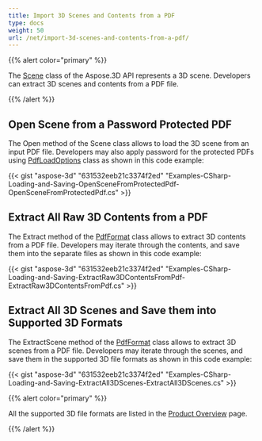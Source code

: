 ```yaml
---
title: Import 3D Scenes and Contents from a PDF
type: docs
weight: 50
url: /net/import-3d-scenes-and-contents-from-a-pdf/
---
```


{{% alert color="primary" %}} 

The [Scene](http://www.aspose.com/api/net/3d/T_Aspose_ThreeD_Scene) class of the Aspose.3D API represents a 3D scene. Developers can extract 3D scenes and contents from a PDF file.

{{% /alert %}} 
## **Open Scene from a Password Protected PDF**
The Open method of the Scene class allows to load the 3D scene from an input PDF file. Developers may also apply password for the protected PDFs using [PdfLoadOptions](http://www.aspose.com/api/net/3d/aspose.threed.formats/pdfloadoptions) class as shown in this code example:

{{< gist "aspose-3d" "631532eeb21c3374f2ed" "Examples-CSharp-Loading-and-Saving-OpenSceneFromProtectedPdf-OpenSceneFromProtectedPdf.cs" >}}
## **Extract All Raw 3D Contents from a PDF**
The Extract method of the [PdfFormat](http://www.aspose.com/api/net/3d/aspose.threed.formats/pdfformat) class allows to extract 3D contents from a PDF file. Developers may iterate through the contents, and save them into the separate files as shown in this code example:

{{< gist "aspose-3d" "631532eeb21c3374f2ed" "Examples-CSharp-Loading-and-Saving-ExtractRaw3DContentsFromPdf-ExtractRaw3DContentsFromPdf.cs" >}}
## **Extract All 3D Scenes and Save them into Supported 3D Formats**
The ExtractScene method of the [PdfFormat](http://www.aspose.com/api/net/3d/aspose.threed.formats/pdfformat) class allows to extract 3D scenes from a PDF file. Developers may iterate through the scenes, and save them in the supported 3D file formats as shown in this code example:

{{< gist "aspose-3d" "631532eeb21c3374f2ed" "Examples-CSharp-Loading-and-Saving-ExtractAll3DScenes-ExtractAll3DScenes.cs" >}}

{{% alert color="primary" %}} 

All the supported 3D file formats are listed in the [Product Overview](http://www.aspose.com/docs/display/3dnet/Product+Overview) page.

{{% /alert %}}
